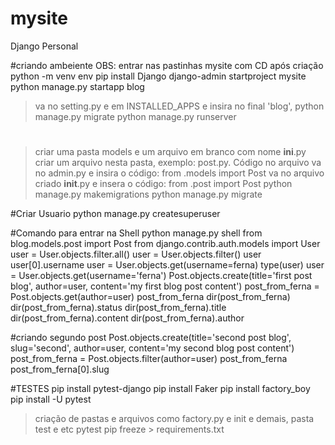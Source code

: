 # mysite
Django Personal

#criando ambeiente OBS: entrar nas pastinhas mysite com CD após criação
python -m venv env
pip install Django
django-admin startproject mysite
python manage.py startapp blog
>va no setting.py e em INSTALLED_APPS e insira no final 'blog',
python manage.py migrate
python manage.py runserver

#
>criar uma pasta models e um arquivo em branco com nome __ini__.py
>criar um arquivo nesta pasta, exemplo: post.py. Código no arquivo
>va no admin.py e insira o código: from .models import Post
>va no arquivo criado __init__.py e insera o código: from .post import Post
python manage.py makemigrations
python manage.py migrate

#Criar Usuario
python manage.py createsuperuser

#Comando para entrar na Shell
python manage.py shell
from blog.models.post import Post
from django.contrib.auth.models import User
user = User.objects.filter.all()
user = User.objects.filter()
user
user[0].username
user = User.objects.get(username=ferna)
type(user)
user = User.objects.get(username='ferna')
Post.objects.create(title='first post blog', author=user, content='my first blog post content')
post_from_ferna = Post.objects.get(author=user)
post_from_ferna
dir(post_from_ferna)
dir(post_from_ferna).status
dir(post_from_ferna).title
dir(post_from_ferna).content
dir(post_from_ferna).author

#criando segundo post
Post.objects.create(title='second post blog', slug='second', author=user, content='my second blog post content')
post_from_ferna = Post.objects.filter(author=user)
post_from_ferna
post_from_ferna[0].slug

#TESTES
pip install pytest-django
pip install Faker
pip install factory_boy
pip install -U pytest
>criação de pastas e arquivos como factory.py e init e demais, pasta test e etc
pytest
pip freeze > requirements.txt